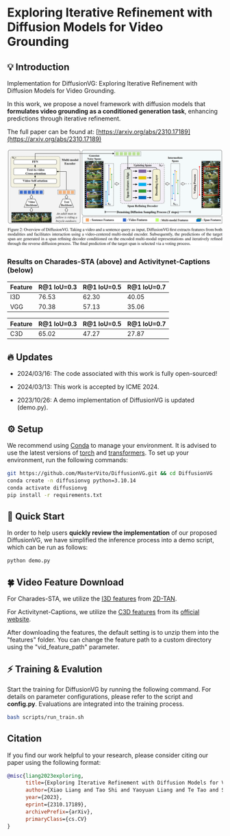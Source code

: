 # Exploring Iterative Refinement with Diffusion Models for Video Grounding  

## 💡 Introduction
Implementation for DiffusionVG: Exploring Iterative Refinement with Diffusion Models for Video Grounding.

In this work, we propose a novel framework with diffusion models that **formulates video grounding as a conditioned generation task**, enhancing predictions through iterative refinement.

The full paper can be found at: [https://arxiv.org/abs/2310.17189](https://arxiv.org/abs/2310.17189)


![model](images/model.png)


### Results on Charades-STA (above) and Activitynet-Captions (below)
| Feature | R@1 IoU=0.3 | R@1 IoU=0.5 | R@1 IoU=0.7 |
|---------|-------------|-------------|-------------|
| I3D     | 76.53       | 62.30       | 40.05       |
| VGG     | 70.38       | 57.13       | 35.06       |

| Feature | R@1 IoU=0.3 | R@1 IoU=0.5 | R@1 IoU=0.7 |
|---------|-------------|-------------|-------------|
| C3D     | 65.02       | 47.27       | 27.87       |


## 🔥 Updates
+ 2024/03/16: The code associated with this work is fully open-sourced!

+ 2024/03/13: This work is accepted by ICME 2024. 

+ 2023/10/26: A demo implementation of DiffusionVG is updated (demo.py).


## ⚙️ Setup

We recommend using [Conda](https://docs.conda.io/projects/miniconda) to manage your environment. It is advised to use the latest versions of [torch](https://github.com/pytorch/pytorch) and [transformers](https://github.com/huggingface/transformers). To set up your environment, run the following commands:

```sh
git https://github.com/MasterVito/DiffusionVG.git && cd DiffusionVG
conda create -n diffusionvg python=3.10.14
conda activate diffusionvg
pip install -r requirements.txt
```

## 🚀 Quick Start
In order to help users **quickly review the implementation** of our proposed DiffusionVG, we have simplified the inference process into a demo script, which can be run as follows:
```sh
python demo.py
```

## 🍀 Video Feature Download
For Charades-STA, we utilize the [I3D features](xx) from [2D-TAN](https://github.com/microsoft/VideoX/tree/master/2D-TAN).

For Activitynet-Captions, we utilize the [C3D features](yy) from its [official website](http://activity-net.org/challenges/2016/download.html#c3d).

After downloading the features, the default setting is to unzip them into the "features" folder. You can change the feature path to a custom directory using the "vid_feature_path" parameter.

## ⚡️ Training & Evalution
Start the training for DiffusionVG by running the following command. For details on parameter configurations, please refer to the script and **config.py**. Evaluations are integrated into the training process.
```sh
bash scripts/run_train.sh
```


## Citation

If you find our work helpful to your research, please consider citing our paper using the following format: 

```bibtex
@misc{liang2023exploring,
      title={Exploring Iterative Refinement with Diffusion Models for Video Grounding}, 
      author={Xiao Liang and Tao Shi and Yaoyuan Liang and Te Tao and Shao-Lun Huang},
      year={2023},
      eprint={2310.17189},
      archivePrefix={arXiv},
      primaryClass={cs.CV}
}
```